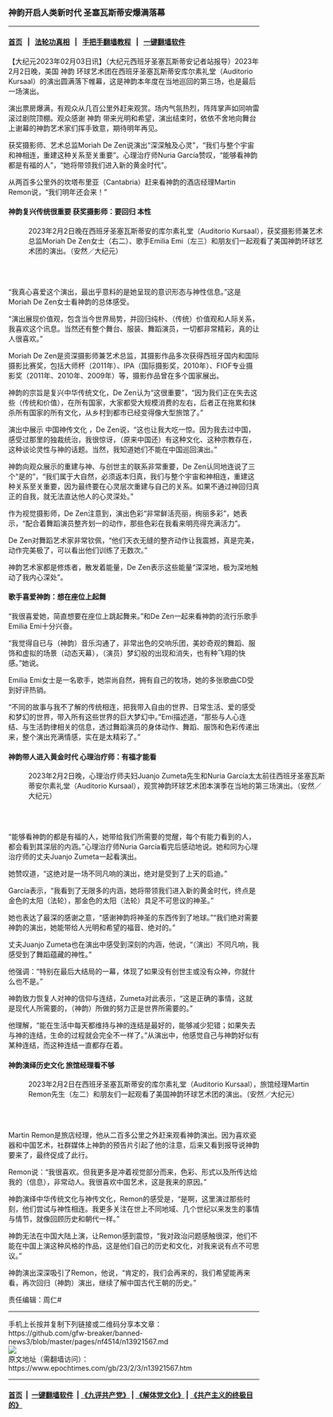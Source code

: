 ### 神韵开启人类新时代 圣塞瓦斯蒂安爆满落幕
------------------------

#### [首页](https://github.com/gfw-breaker/banned-news3/blob/master/README.md) &nbsp;&nbsp;|&nbsp;&nbsp; [法轮功真相](https://github.com/begood0513/basic/blob/master/README.md)  &nbsp;&nbsp;|&nbsp;&nbsp; [手把手翻墙教程](https://github.com/gfw-breaker/guides/wiki)  &nbsp;&nbsp;|&nbsp;&nbsp; [一键翻墙软件](https://github.com/gfw-breaker/nogfw/blob/master/README.md)  



<div><p>
 【大纪元2023年02月03日讯】（大纪元西班牙圣塞瓦斯蒂安记者站报导）2023年2月2日晚，美国
 <ok href="https://www.epochtimes.com/gb/tag/%E7%A5%9E%E9%9F%B5.html">
  神韵
 </ok>
 环球艺术团在西班牙圣塞瓦斯蒂安库尔素礼堂（Auditorio Kursaal）的演出圆满落下帷幕，这是神韵本年度在当地巡回的第三场，也是最后一场演出。
</p>
<p>
 演出票房爆满，有观众从几百公里外赶来观赏。场内气氛热烈，阵阵掌声如同响雷滚过剧院顶棚。观众感谢
 <ok href="https://www.epochtimes.com/gb/tag/%E7%A5%9E%E9%9F%B5.html">
  神韵
 </ok>
 带来光明和希望，演出结束时，依依不舍地向舞台上谢幕的神韵艺术家们挥手致意，期待明年再见。
</p>
<p>
 获奖摄影师、艺术总监Moriah De Zen说演出“深深触及心灵”，“我们与整个宇宙和神相连，重建这种关系至关重要”。心理治疗师Nuria García赞叹，“能够看神韵都是有福的人”，“她将带领我们进入新的黄金时代”。
</p>
<p>
 从两百多公里外的坎塔布里亚（Cantabria）赶来看神韵的酒店经理Martin Remon说，“我们明年还会来！”
</p>
<h4>
 神韵复兴传统很重要 获奖摄影师：要回归
 <ok href="https://www.epochtimes.com/gb/tag/%E6%9C%AC%E6%80%A7.html">
  本性
 </ok>
</h4>
<figure aria-describedby="caption-attachment-13921571" class="wp-caption aligncenter" id="attachment_13921571" style="width: 600px">
 <ok href="https://i.epochtimes.com/assets/uploads/2023/02/id13921571-230202181424100615.jpg" target="_blank">
  <img alt="" class="size-large wp-image-13921571" src="https://i.epochtimes.com/assets/uploads/2023/02/id13921571-230202181424100615-600x401.jpg" title=""/>
 </ok>
 <br/><figcaption class="wp-caption-text" id="caption-attachment-13921571">
  2023年2月2日晚在西班牙圣塞瓦斯蒂安的库尔素礼堂（Auditorio Kursaal），获奖摄影师兼艺术总监Moriah De Zen女士（右二）、歌手Emilia Emi（左三）和朋友们一起观看了美国神韵环球艺术团的演出。（安然／大纪元）
 </figcaption><br/>
</figure><br/>
<p>
 “我真心喜爱这个演出，最出乎意料的是她呈现的意识形态与神性信息。”这是Moriah De Zen女士看神韵的总体感受。
</p>
<p>
 “演出展现价值观，包含当今世界局势，并回归纯朴、（传统）价值观和人际关系，我喜欢这个讯息。当然还有整个舞台、服装、舞蹈演员，一切都非常精彩，真的让人很喜欢。”
</p>
<p>
 Moriah De Zen是资深摄影师兼艺术总监，其摄影作品多次获得西班牙国内和国际摄影比赛奖，包括大师杯（2011年）、IPA（国际摄影奖，2010年）、FIOF专业摄影奖（2011年、2010年、2009年）等，摄影作品曾在多个国家展出。
</p>
<p>
 神韵的宗旨是复兴中华传统文化，De Zen认为“这很重要”，“因为我们正在失去这些（传统和价值），在所有国家，大家都受大规模消费的左右，后者正在拖累和抹杀所有国家的所有文化，从乡村到都市已经变得像大型旅馆了。”
</p>
<p>
 演出中展示
 <ok href="https://www.epochtimes.com/gb/tag/%E4%B8%AD%E5%9B%BD%E7%A5%9E%E4%BC%A0%E6%96%87%E5%8C%96.html">
  中国神传文化
 </ok>
 ，De Zen说，“这也让我大吃一惊。因为我去过中国，感受过那里的独裁统治，我很惊讶，（原来中国还）有这种文化、这种宗教存在，这种谈论灵性与神的话题。当然，我知道她们不能在中国巡回演出。”
</p>
<p>
 神韵向观众展示的重建与神、与创世主的联系非常重要，De Zen认同地连说了三个“是的”，“我们属于大自然，必须返本归真，我们与整个宇宙和神相连，重建这种关系至关重要，因为最终要在心灵层次重建与自己的关系。如果不通过神回归真正的自我，就无法直达他人的心灵深处。”
</p>
<p>
 作为视觉摄影师，De Zen注意到，演出色彩“非常鲜活亮丽，绚丽多彩”，她表示，“配合着舞蹈演员整齐划一的动作，那些色彩在我看来明亮得充满活力”。
</p>
<p>
 De Zen对舞蹈艺术家非常钦佩，“他们天衣无缝的整齐动作让我震撼，真是完美，动作完美极了，可以看出他们训练了无数次。”
</p>
<p>
 神韵艺术家都是修炼者，散发着能量，De Zen表示这些能量“深深地，极为深地触动了我内心深处”。
</p>
<h4>
 歌手喜爱神韵：想在座位上起舞
</h4>
<p>
 “我很喜爱她，简直想要在座位上跳起舞来。”和De Zen一起来看神韵的流行乐歌手Emilia Emi十分兴奋。
</p>
<p>
 “我觉得自已与（神韵）音乐沟通了，非常出色的交响乐团，美妙奇观的舞蹈、服饰和虚拟的场景（动态天幕），（演员）梦幻般的出现和消失，也有种飞翔的快感。”她说。
</p>
<p>
 Emilia Emi女士是一名歌手，她崇尚自然，拥有自己的牧场，她的多张歌曲CD受到好评热销。
</p>
<p>
 “不同的故事与我不了解的传统相连，把我带入自由的世界、日常生活、爱的感受和梦幻的世界，带入所有这些世界的巨大梦幻中。”Emi描述道，“那些与人心连结、与生活韵律相关的信息，透过舞蹈演员的身体动作、舞蹈、服饰和色彩传递出来，整个演出充满情感，实在是太精彩了。”
</p>
<h4>
 神韵带人进入黄金时代 心理治疗师：有福才能看
</h4>
<figure aria-describedby="caption-attachment-13921574" class="wp-caption aligncenter" id="attachment_13921574" style="width: 600px">
 <ok href="https://i.epochtimes.com/assets/uploads/2023/02/id13921574-230202181418100615.jpg" target="_blank">
  <img alt="" class="size-large wp-image-13921574" src="https://i.epochtimes.com/assets/uploads/2023/02/id13921574-230202181418100615-600x400.jpg" title=""/>
 </ok>
 <br/><figcaption class="wp-caption-text" id="caption-attachment-13921574">
  2023年2月2日晚，心理治疗师夫妇Juanjo Zumeta先生和Nuria García太太前往西班牙圣塞瓦斯蒂安尔素礼堂（Auditorio Kursaal），观赏神韵环球艺术团本演季在当地的第三场演出。（安然／大纪元）
 </figcaption><br/>
</figure><br/>
<p>
 “能够看神韵的都是有福的人，她带给我们所需要的觉醒，每个有能力看到的人，都会看到其深层的内涵。”心理治疗师Nuria García看完后感动地说。她和同为心理治疗师的丈夫Juanjo Zumeta一起看演出。
</p>
<p>
 她赞叹道，“这绝对是一场不同凡响的演出，绝对是受到了上天的启迪。”
</p>
<p>
 García表示，“我看到了无限多的内涵，她将带领我们进入新的黄金时代，终点是金色的太阳（法轮），那金色的太阳（法轮）具足不可思议的神圣。”
</p>
<p>
 她也表达了最深的感谢之意，“感谢神韵将神圣的东西传到了地球。”“我们绝对需要神韵的演出，她能带给人光明和希望的福音、绝对的。”
</p>
<p>
 丈夫Juanjo Zumeta也在演出中感受到深刻的内涵，他说，“（演出）不同凡响，我感受到了舞蹈蕴藏的神性。”
</p>
<p>
 他强调：“特别在最后大结局的一幕，体现了如果没有创世主或没有众神，你就什么也不是。”
</p>
<p>
 神韵致力恢复人对神的信仰与连结，Zumeta对此表示，“这是正确的事情，这就是现代人所需要的，（神韵）所做的努力正是世界所需要的。”
</p>
<p>
 他理解，“能在生活中每天都维持与神的连结是最好的，能够减少犯错；如果失去与神的连结，生命的过程就会完全不一样了。”从演出中，他感觉自己与神韵好似有某种连结，而这种连结一直都存在着。
</p>
<h4>
 神韵演绎历史文化 旅馆经理看不够
</h4>
<figure aria-describedby="caption-attachment-13921581" class="wp-caption aligncenter" id="attachment_13921581" style="width: 600px">
 <ok href="https://i.epochtimes.com/assets/uploads/2023/02/id13921581-230202181424100615.jpg" target="_blank">
  <img alt="" class="size-large wp-image-13921581" src="https://i.epochtimes.com/assets/uploads/2023/02/id13921581-230202181424100615-600x401.jpg" title=""/>
 </ok>
 <br/><figcaption class="wp-caption-text" id="caption-attachment-13921581">
  2023年2月2日在西班牙圣塞瓦斯蒂安的库尔素礼堂（Auditorio Kursaal），旅馆经理Martin Remon先生（左二）和朋友们一起观看了美国神韵环球艺术团的演出。（安然／大纪元）
 </figcaption><br/>
</figure><br/>
<p>
 Martin Remon是旅店经理，他从二百多公里之外赶来观看神韵演出。因为喜欢瓷器和中国艺术，社群媒体上神韵的预告片引起了他的注意，后来又看到报导说神韵要来了，最终促成了此行。
</p>
<p>
 Remon说：“我很喜欢。但我更多是冲着视觉部分而来，色彩、形式以及所传达给我的（信息），非常动人。我很喜欢中国艺术，这是我来的原因。”
</p>
<p>
 神韵演绎中华传统文化与神传文化，Remon的感受是，“是啊，这里演过那些时刻，他们尝试与神性相连。我更多关注在世上不同地域、几个世纪以来发生的事情与情节，就像回顾历史和朝代一样。”
</p>
<p>
 神韵无法在中国大陆上演，让Remon感到震惊，“我对政治问题感触很深，他们不能在中国上演这种风格的作品，这是他们自己的历史和文化，对我来说有点不可思议。”
</p>
<p>
 神韵演出深深吸引了Remon，他说，“肯定的，我们会再来的，我们希望能再来看，再次回归（神韵）演出，继续了解中国古代王朝的历史。”
</p>
<p>
 责任编辑：周仁#
</p>
</div>
<hr/>
手机上长按并复制下列链接或二维码分享本文章：<br/>
https://github.com/gfw-breaker/banned-news3/blob/master/pages/nf4514/n13921567.md <br/>
<a href='https://github.com/gfw-breaker/banned-news3/blob/master/pages/nf4514/n13921567.md'><img src='https://github.com/gfw-breaker/banned-news3/blob/master/pages/nf4514/n13921567.md.png'/></a> <br/>
原文地址（需翻墙访问）：https://www.epochtimes.com/gb/23/2/3/n13921567.htm


------------------------
#### [首页](https://github.com/gfw-breaker/banned-news3/blob/master/README.md) &nbsp;|&nbsp; [一键翻墙软件](https://github.com/gfw-breaker/nogfw/blob/master/README.md) &nbsp;| [《九评共产党》](https://github.com/gfw-breaker/9ping.md/blob/master/README.md#九评之一评共产党是什么) | [《解体党文化》](https://github.com/gfw-breaker/jtdwh.md/blob/master/README.md) | [《共产主义的终极目的》](https://github.com/gfw-breaker/gczydzjmd.md/blob/master/README.md)


<img src='http://gfw-breaker.win/banned-news3/pages/nf4514/n13921567.md' width='0px' height='0px'/>